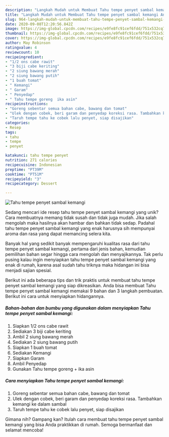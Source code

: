 ```yaml
---
description: "Langkah Mudah untuk Membuat Tahu tempe penyet sambal kemangi Anti Gagal"
title: "Langkah Mudah untuk Membuat Tahu tempe penyet sambal kemangi Anti Gagal"
slug: 964-langkah-mudah-untuk-membuat-tahu-tempe-penyet-sambal-kemangi-anti-gagal
date: 2020-09-08T12:20:56.842Z
image: https://img-global.cpcdn.com/recipes/e9fe8fc91cef6fdd/751x532cq70/tahu-tempe-penyet-sambal-kemangi-foto-resep-utama.jpg
thumbnail: https://img-global.cpcdn.com/recipes/e9fe8fc91cef6fdd/751x532cq70/tahu-tempe-penyet-sambal-kemangi-foto-resep-utama.jpg
cover: https://img-global.cpcdn.com/recipes/e9fe8fc91cef6fdd/751x532cq70/tahu-tempe-penyet-sambal-kemangi-foto-resep-utama.jpg
author: May Robinson
ratingvalue: 4
reviewcount: 10
recipeingredient:
- "1/2 ons cabe rawit"
- "3 biji cabe keriting"
- "2 siung bawang merah"
- "2 siung bawang putih"
- "1 buah tomat"
- " Kemangi"
- " Garam"
- " Penyedap"
- " Tahu tempe goreng  ika asin"
recipeinstructions:
- "Goreng sebentar semua bahan cabe, bawang dan tomat"
- "Ulek dengan cobek, beri garam dan penyedap koreksi rasa. Tambahkan kemangi ke dalam sambal"
- "Taruh tempe tahu ke cobek lalu penyet, siap disajikan"
categories:
- Resep
tags:
- tahu
- tempe
- penyet

katakunci: tahu tempe penyet 
nutrition: 271 calories
recipecuisine: Indonesian
preptime: "PT39M"
cooktime: "PT51M"
recipeyield: "3"
recipecategory: Dessert

---
```



![Tahu tempe penyet sambal kemangi](https://img-global.cpcdn.com/recipes/e9fe8fc91cef6fdd/751x532cq70/tahu-tempe-penyet-sambal-kemangi-foto-resep-utama.jpg)

Sedang mencari ide resep tahu tempe penyet sambal kemangi yang unik? Cara membuatnya memang tidak susah dan tidak juga mudah. Jika salah mengolah maka hasilnya akan hambar dan bahkan tidak sedap. Padahal tahu tempe penyet sambal kemangi yang enak harusnya sih mempunyai aroma dan rasa yang dapat memancing selera kita.



Banyak hal yang sedikit banyak mempengaruhi kualitas rasa dari tahu tempe penyet sambal kemangi, pertama dari jenis bahan, kemudian pemilihan bahan segar hingga cara mengolah dan menyajikannya. Tak perlu pusing kalau ingin menyiapkan tahu tempe penyet sambal kemangi yang enak di rumah, karena asal sudah tahu triknya maka hidangan ini bisa menjadi sajian spesial.


Berikut ini ada beberapa tips dan trik praktis untuk membuat tahu tempe penyet sambal kemangi yang siap dikreasikan. Anda bisa membuat Tahu tempe penyet sambal kemangi memakai 9 bahan dan 3 langkah pembuatan. Berikut ini cara untuk menyiapkan hidangannya.

<!--inarticleads1-->

##### Bahan-bahan dan bumbu yang digunakan dalam menyiapkan Tahu tempe penyet sambal kemangi:

1. Siapkan 1/2 ons cabe rawit
1. Sediakan 3 biji cabe keriting
1. Ambil 2 siung bawang merah
1. Sediakan 2 siung bawang putih
1. Siapkan 1 buah tomat
1. Sediakan  Kemangi
1. Siapkan  Garam
1. Ambil  Penyedap
1. Gunakan  Tahu tempe goreng + ika asin




<!--inarticleads2-->

##### Cara menyiapkan Tahu tempe penyet sambal kemangi:

1. Goreng sebentar semua bahan cabe, bawang dan tomat
1. Ulek dengan cobek, beri garam dan penyedap koreksi rasa. Tambahkan kemangi ke dalam sambal
1. Taruh tempe tahu ke cobek lalu penyet, siap disajikan




Gimana nih? Gampang kan? Itulah cara membuat tahu tempe penyet sambal kemangi yang bisa Anda praktikkan di rumah. Semoga bermanfaat dan selamat mencoba!
